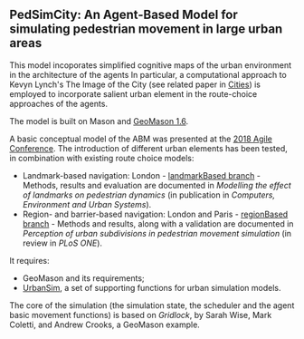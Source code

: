 ## PedSimCity: An Agent-Based Model for simulating pedestrian movement in large urban areas

This model incoporates simplified cognitive maps of the urban environment in the architecture of the agents
In particular, a computational approach to Kevyn Lynch's The Image of the City (see related paper in [Cities](https://www.sciencedirect.com/science/article/pii/S0264275118309776)) is employed to incorporate salient urban element in the route-choice approaches of the agents.

The model is built on Mason and [GeoMason 1.6](https://cs.gmu.edu/~eclab/projects/mason/extensions/geomason/).

A basic conceptual model of the ABM was presented at the [2018 Agile Conference](https://agile-online.org/conference_paper/cds/agile_2018/shortpapers/64%20short_paper_64.pdf).
The introduction of different urban elements has been tested, in combination with existing route choice models:
* Landmark-based navigation: London - [landmarkBased branch](https://github.com/g-filomena/pedSimCity/tree/LandmarkBased) - Methods, results and evaluation are documented in *Modelling the effect of landmarks on pedestrian dynamics* (in publication in *Computers, Environment and Urban Systems*).
* Region- and barrier-based navigation: London and Paris - [regionBased branch](https://github.com/g-filomena/pedSimCity/tree/RegionBased) - Methods and results, along with a validation are documented in *Perception of urban subdivisions in pedestrian movement simulation* (in review in *PLoS ONE*).

It requires:
* GeoMason and its requirements;
* [UrbanSim](https://github.com/g-filomena/urbanSim), a set of supporting functions for urban simulation models.

The core of the simulation (the simulation state, the scheduler and the agent basic movement functions) is based on *Gridlock*, by Sarah Wise, Mark Coletti, and Andrew Crooks, a GeoMason example.
